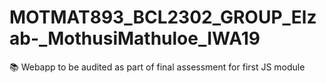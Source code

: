 # MOTMAT893_BCL2302_GROUP_Elzab-_MothusiMathuloe_IWA19
📚 Webapp to be audited as part of final assessment for first JS module
